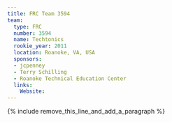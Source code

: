 ```yaml
---
title: FRC Team 3594
team:
  type: FRC
  number: 3594
  name: Techtonics
  rookie_year: 2011
  location: Roanoke, VA, USA
  sponsors:
  - jcpenney
  - Terry Schilling
  - Roanoke Technical Education Center
  links:
    Website:
---
```


{% include remove_this_line_and_add_a_paragraph %}